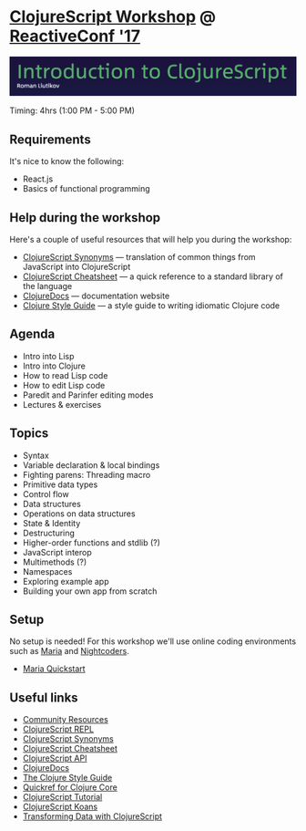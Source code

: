 # [ClojureScript Workshop](https://reactiveconf.com/workshop/introduction-to-clojurescript) @ [ReactiveConf '17](https://reactiveconf.com/2017/)

![](logo.png)

Timing: 4hrs (1:00 PM - 5:00 PM)

## Requirements

It's nice to know the following:

- React.js
- Basics of functional programming

## Help during the workshop

Here's a couple of useful resources that will help you during the workshop:

- [ClojureScript Synonyms](https://kanaka.github.io/clojurescript/web/synonym.html) — translation of common things from JavaScript into ClojureScript
- [ClojureScript Cheatsheet](http://cljs.info/cheatsheet/) — a quick reference to a standard library of the language
- [ClojureDocs](https://clojuredocs.org/) — documentation website
- [Clojure Style Guide](https://github.com/bbatsov/clojure-style-guide) — a style guide to writing idiomatic Clojure code

## Agenda

- Intro into Lisp
- Intro into Clojure
- How to read Lisp code
- How to edit Lisp code
- Paredit and Parinfer editing modes
- Lectures & exercises

## Topics

- Syntax
- Variable declaration & local bindings
- Fighting parens: Threading macro
- Primitive data types
- Control flow
- Data structures
- Operations on data structures
- State & Identity
- Destructuring
- Higher-order functions and stdlib (?)
- JavaScript interop
- Multimethods (?)
- Namespaces
- Exploring example app
- Building your own app from scratch

## Setup

No setup is needed! For this workshop we'll use online coding environments such as [Maria](https://www.maria.cloud/) and [Nightcoders](http://nightcoders.net/).

- [Maria Quickstart](https://www.maria.cloud/quickstart)

## Useful links

- [Community Resources](http://clojure.org/community/resources)
- [ClojureScript REPL](http://jaredforsyth.com/reepl/)
- [ClojureScript Synonyms](https://kanaka.github.io/clojurescript/web/synonym.html)
- [ClojureScript Cheatsheet](http://cljs.info/cheatsheet/)
- [ClojureScript API](http://cljs.github.io/api/)
- [ClojureDocs](https://clojuredocs.org/)
- [The Clojure Style Guide](https://github.com/bbatsov/clojure-style-guide)
- [Quickref for Clojure Core](https://clojuredocs.org/quickref)
- [ClojureScript Tutorial](https://www.niwi.nz/cljs-workshop/)
- [ClojureScript Koans](http://clojurescriptkoans.com/)
- [Transforming Data with ClojureScript](http://langintro.com/cljsbook/)
